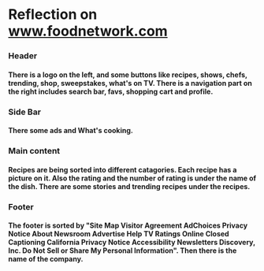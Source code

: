 # Reflection on www.foodnetwork.com

### Header
#### There is a logo on the left, and some buttons like recipes, shows, chefs, trending, shop, sweepstakes, what's on TV. There is a navigation part on the right includes search bar, favs, shopping cart and profile.

### Side Bar
#### There some ads and What's cooking.

### Main content
#### Recipes are being sorted into different catagories. Each recipe has a picture on it. Also the rating and the number of rating is under the name of the dish. There are some stories and trending recipes under the recipes.

### Footer
#### The footer is sorted by "Site Map Visitor Agreement AdChoices Privacy Notice About Newsroom Advertise Help TV Ratings Online Closed Captioning California Privacy Notice Accessibility Newsletters Discovery, Inc. Do Not Sell or Share My Personal Information". Then there is the name of the company.
